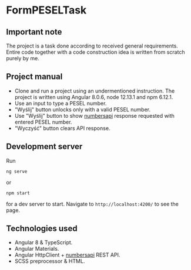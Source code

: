 # FormPESELTask

## Important note
The project is a task done according to received general requirements. Entire code together with a code construction idea is written from scratch purely by me.

## Project manual
- Clone and run a project using an undermentioned instruction. The project is written using Angular 8.0.6, node 12.13.1 and npm 6.12.1.
- Use an input to type a PESEL number.
- "Wyślij" button unlocks only with a valid PESEL number.
- Use "Wyślij" button to show [numbersapi](http://numbersapi.com) response requested with entered PESEL number.
- "Wyczyść" button clears API response.

## Development server
Run 
```
ng serve
```
or 
```
npm start
```
for a dev server to start. Navigate to `http://localhost:4200/` to see the page.

## Technologies used
- Angular 8 & TypeScript.
- Angular Materials.
- Angular HttpClient + [numbersapi](http://numbersapi.com) REST API.
- SCSS preprocessor & HTML.
